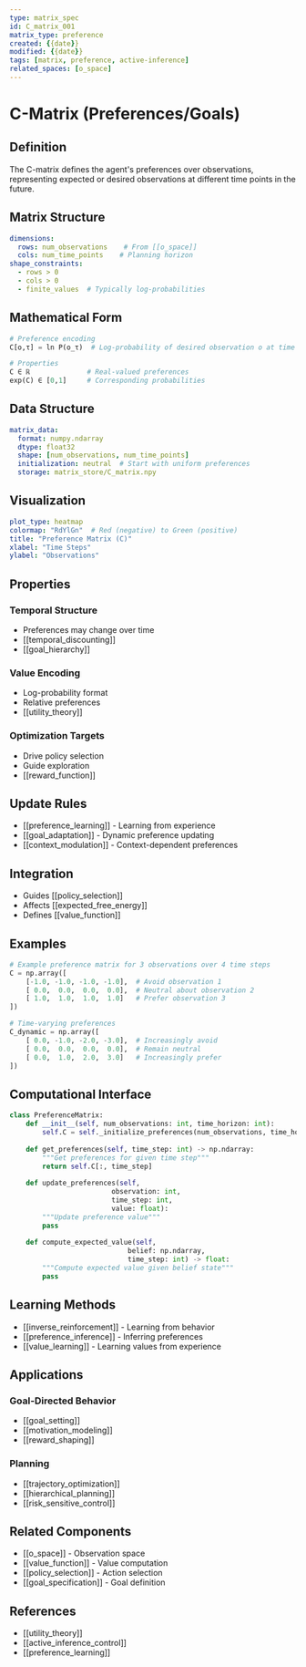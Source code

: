 ```yaml
---
type: matrix_spec
id: C_matrix_001
matrix_type: preference
created: {{date}}
modified: {{date}}
tags: [matrix, preference, active-inference]
related_spaces: [o_space]
---
```


# C-Matrix (Preferences/Goals)

## Definition
The C-matrix defines the agent's preferences over observations, representing expected or desired observations at different time points in the future.

## Matrix Structure
```yaml
dimensions:
  rows: num_observations    # From [[o_space]]
  cols: num_time_points    # Planning horizon
shape_constraints:
  - rows > 0
  - cols > 0
  - finite_values  # Typically log-probabilities
```

## Mathematical Form
```python
# Preference encoding
C[o,τ] = ln P(o_τ)  # Log-probability of desired observation o at time τ

# Properties
C ∈ ℝ              # Real-valued preferences
exp(C) ∈ [0,1]     # Corresponding probabilities
```

## Data Structure
```yaml
matrix_data:
  format: numpy.ndarray
  dtype: float32
  shape: [num_observations, num_time_points]
  initialization: neutral  # Start with uniform preferences
  storage: matrix_store/C_matrix.npy
```

## Visualization
```yaml
plot_type: heatmap
colormap: "RdYlGn"  # Red (negative) to Green (positive)
title: "Preference Matrix (C)"
xlabel: "Time Steps"
ylabel: "Observations"
```

## Properties
### Temporal Structure
- Preferences may change over time
- [[temporal_discounting]]
- [[goal_hierarchy]]

### Value Encoding
- Log-probability format
- Relative preferences
- [[utility_theory]]

### Optimization Targets
- Drive policy selection
- Guide exploration
- [[reward_function]]

## Update Rules
- [[preference_learning]] - Learning from experience
- [[goal_adaptation]] - Dynamic preference updating
- [[context_modulation]] - Context-dependent preferences

## Integration
- Guides [[policy_selection]]
- Affects [[expected_free_energy]]
- Defines [[value_function]]

## Examples
```python
# Example preference matrix for 3 observations over 4 time steps
C = np.array([
    [-1.0, -1.0, -1.0, -1.0],  # Avoid observation 1
    [ 0.0,  0.0,  0.0,  0.0],  # Neutral about observation 2
    [ 1.0,  1.0,  1.0,  1.0]   # Prefer observation 3
])

# Time-varying preferences
C_dynamic = np.array([
    [ 0.0, -1.0, -2.0, -3.0],  # Increasingly avoid
    [ 0.0,  0.0,  0.0,  0.0],  # Remain neutral
    [ 0.0,  1.0,  2.0,  3.0]   # Increasingly prefer
])
```

## Computational Interface
```python
class PreferenceMatrix:
    def __init__(self, num_observations: int, time_horizon: int):
        self.C = self._initialize_preferences(num_observations, time_horizon)
    
    def get_preferences(self, time_step: int) -> np.ndarray:
        """Get preferences for given time step"""
        return self.C[:, time_step]
    
    def update_preferences(self,
                         observation: int,
                         time_step: int,
                         value: float):
        """Update preference value"""
        pass
    
    def compute_expected_value(self, 
                             belief: np.ndarray,
                             time_step: int) -> float:
        """Compute expected value given belief state"""
        pass
```

## Learning Methods
- [[inverse_reinforcement]] - Learning from behavior
- [[preference_inference]] - Inferring preferences
- [[value_learning]] - Learning values from experience

## Applications
### Goal-Directed Behavior
- [[goal_setting]]
- [[motivation_modeling]]
- [[reward_shaping]]

### Planning
- [[trajectory_optimization]]
- [[hierarchical_planning]]
- [[risk_sensitive_control]]

## Related Components
- [[o_space]] - Observation space
- [[value_function]] - Value computation
- [[policy_selection]] - Action selection
- [[goal_specification]] - Goal definition

## References
- [[utility_theory]]
- [[active_inference_control]]
- [[preference_learning]] 